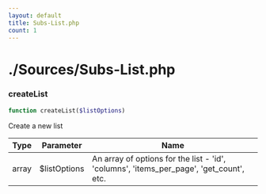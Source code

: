 ```yaml
---
layout: default
title: Subs-List.php
count: 1
---
```


# ./Sources/Subs-List.php

### createList

```php
function createList($listOptions)
```
Create a new list



Type|Parameter|Name
---|---|---
array|$listOptions|An array of options for the list - 'id', 'columns', 'items_per_page', 'get_count', etc.

